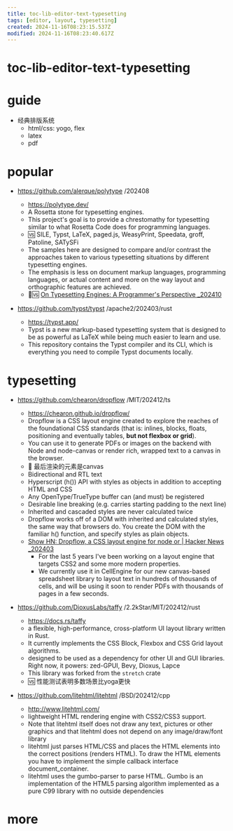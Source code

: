 ```yaml
---
title: toc-lib-editor-text-typesetting
tags: [editor, layout, typesetting]
created: 2024-11-16T08:23:15.537Z
modified: 2024-11-16T08:23:40.617Z
---
```


# toc-lib-editor-text-typesetting

# guide

- 经典排版系统
  - html/css: yogo, flex
  - latex
  - pdf
# popular
- https://github.com/alerque/polytype /202408
  - https://polytype.dev/
  - A Rosetta stone for typesetting engines.
  - This project's goal is to provide a chrestomathy for typesetting similar to what Rosetta Code does for programming languages. 
  - 🆚️ SILE, Typst, LaTeX, paged.js, WeasyPrint, Speedata, groff, Patoline, SATySFi
  - The samples here are designed to compare and/or contrast the approaches taken to various typesetting situations by different typesetting engines.
  - The emphasis is less on document markup languages, programming languages, or actual content and more on the way layout and orthographic features are achieved. 
  - 📝🆚️ [On Typesetting Engines: A Programmer's Perspective _202410](https://blog.ppresume.com/posts/on-typesetting-engines)

- https://github.com/typst/typst /apache2/202403/rust
  - https://typst.app/
  - Typst is a new markup-based typesetting system that is designed to be as powerful as LaTeX while being much easier to learn and use.
  - This repository contains the Typst compiler and its CLI, which is everything you need to compile Typst documents locally.
# typesetting
- https://github.com/chearon/dropflow /MIT/202412/ts
  - https://chearon.github.io/dropflow/
  - Dropflow is a CSS layout engine created to explore the reaches of the foundational CSS standards (that is: inlines, blocks, floats, positioning and eventually tables, **but not flexbox or grid**).
  - You can use it to generate PDFs or images on the backend with Node and node-canvas or render rich, wrapped text to a canvas in the browser.
  - 🧐 最后渲染的元素是canvas
  - Bidirectional and RTL text
  - Hyperscript (h()) API with styles as objects in addition to accepting HTML and CSS
  - Any OpenType/TrueType buffer can (and must) be registered
  - Desirable line breaking (e.g. carries starting padding to the next line)
  - Inherited and cascaded styles are never calculated twice
  - Dropflow works off of a DOM with inherited and calculated styles, the same way that browsers do. You create the DOM with the familiar h() function, and specify styles as plain objects.
  - [Show HN: Dropflow, a CSS layout engine for node or <canvas> | Hacker News _202403](https://news.ycombinator.com/item?id=39778570)
    - For the last 5 years I've been working on a layout engine that targets CSS2 and some more modern properties.
    - We currently use it in CellEngine for our new canvas-based spreadsheet library to layout text in hundreds of thousands of cells, and will be using it soon to render PDFs with thousands of pages in a few seconds.

- https://github.com/DioxusLabs/taffy /2.2kStar/MIT/202412/rust
  - https://docs.rs/taffy
  - a flexible, high-performance, cross-platform UI layout library written in Rust.
  - It currently implements the CSS Block, Flexbox and CSS Grid layout algorithms.
  - designed to be used as a dependency for other UI and GUI libraries. Right now, it powers: zed-GPUI, Bevy, Dioxus, Lapce
  - This library was forked from the `stretch` crate
  - 🆚 性能测试表明多数场景比yoga更快

- https://github.com/litehtml/litehtml /BSD/202412/cpp
  - http://www.litehtml.com/
  - lightweight HTML rendering engine with CSS2/CSS3 support. 
  - Note that litehtml itself does not draw any text, pictures or other graphics and that litehtml does not depend on any image/draw/font library
  - litehtml just parses HTML/CSS and places the HTML elements into the correct positions (renders HTML). To draw the HTML elements you have to implement the simple callback interface document_container. 
  - litehtml uses the gumbo-parser to parse HTML. Gumbo is an implementation of the HTML5 parsing algorithm implemented as a pure C99 library with no outside dependencies
# more
